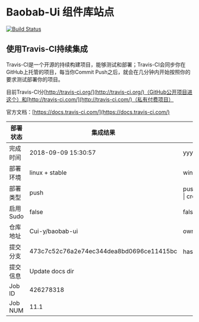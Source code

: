 # Baobab-Ui 组件库站点

[![Build Status](https://www.travis-ci.org/shenliyang/shenliyang.github.io.svg?branch=dev)](https://travis-ci.org/shenliyang/shenliyang.github.io)

## 使用Travis-CI持续集成

Travis-CI是一个开源的持续构建项目，能够测试和部署；Travis-CI会同步你在GitHub上托管的项目，每当你Commit Push之后，就会在几分钟内开始按照你的要求测试部署你的项目。

目前Travis-CI分[http://travis-ci.org/](http://travis-ci.org/)（GitHub公开项目进这个）和[http://travis-ci.com/](http://travis-ci.com/)（私有付费项目）

官方文档：[https://docs.travis-ci.com/](https://docs.travis-ci.com/)

部署状态 | 集成结果 | 参考值
---|---|---
完成时间 | 2018-09-09 15:30:57 | yyyy-mm-dd hh:mm:ss
部署环境 | linux + stable | window \| linux + stable
部署类型 | push | push \| pull_request \| api \| cron
启用Sudo | false | false \| true
仓库地址 | Cui-y/baobab-ui | owner_name/repo_name
提交分支 | 473c7c52c76a2e74ec344dea8bd0696ce11415bc | hash 16位
提交信息 | Update docs dir |
Job ID   | 426278318 | 
Job NUM  | 11.1 | 
